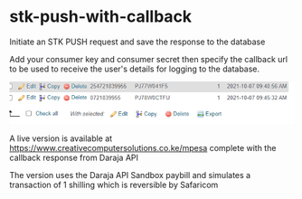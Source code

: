 # stk-push-with-callback


Initiate an STK PUSH request and save the response to the database


Add your consumer key and consumer secret then specify the callback url to be used to receive the user's details for logging to the database.


![Alt text](images/mpesa_call_back.PNG?raw=true "MPESA STKPUSH Callback Database Output")


A live version is available at https://www.creativecomputersolutions.co.ke/mpesa complete with the callback response from Daraja API

The version uses the Daraja API Sandbox paybill and simulates a transaction of 1 shilling which is reversible by Safaricom

